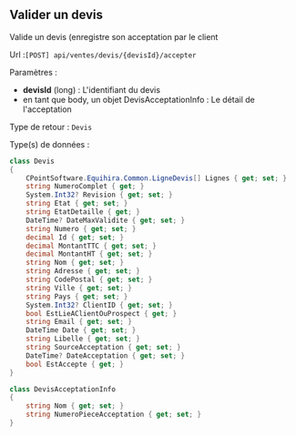 ## <span id='valider'>Valider un devis</span>

Valide un devis (enregistre son acceptation par le client

Url :`[POST] api/ventes/devis/{devisId}/accepter`

Paramètres : 

- **devisId** (long) : L'identifiant du devis
- en tant que body, un objet DevisAcceptationInfo : Le détail de l'acceptation

Type de retour : `Devis`

Type(s) de données :

```csharp
class Devis
{
	CPointSoftware.Equihira.Common.LigneDevis[] Lignes { get; set; }
	string NumeroComplet { get; }
	System.Int32? Revision { get; set; }
	string Etat { get; set; }
	string EtatDetaille { get; }
	DateTime? DateMaxValidite { get; set; }
	string Numero { get; set; }
	decimal Id { get; set; }
	decimal MontantTTC { get; set; }
	decimal MontantHT { get; set; }
	string Nom { get; set; }
	string Adresse { get; set; }
	string CodePostal { get; set; }
	string Ville { get; set; }
	string Pays { get; set; }
	System.Int32? ClientID { get; set; }
	bool EstLieAClientOuProspect { get; }
	string Email { get; set; }
	DateTime Date { get; set; }
	string Libelle { get; set; }
	string SourceAcceptation { get; set; }
	DateTime? DateAcceptation { get; set; }
	bool EstAccepte { get; }
}

class DevisAcceptationInfo
{
	string Nom { get; set; }
	string NumeroPieceAcceptation { get; set; }
}

```
